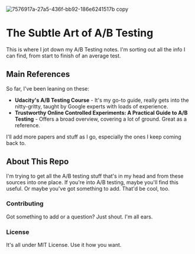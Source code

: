 
![7576917a-27a5-436f-bb92-186e6241517b copy](https://github.com/alinemsm/The-Subtle-Art-of-AB-Testing/assets/4826198/11fecb8f-211a-42db-adc8-e10425f6f2e6)

# The Subtle Art of A/B Testing

This is where I jot down my A/B Testing notes. I'm sorting out all the info I can find, from start to finish of an average test.

## Main References

So far, I've been leaning on these:

- **Udacity's A/B Testing Course** - It's my go-to guide, really gets into the nitty-gritty, taught by Google experts with loads of experience.
- **Trustworthy Online Controlled Experiments: A Practical Guide to A/B Testing** - Offers a broad overview, covering a lot of ground. Great as a reference.

I'll add more papers and stuff as I go, especially the ones I keep coming back to.

## About This Repo

I'm trying to get all the A/B testing stuff that's in my head and from these sources into one place. If you're into A/B testing, maybe you'll find this useful. Or maybe you've got something to add. That'd be cool, too.

### Contributing

Got something to add or a question? Just shout. I'm all ears.

### License

It's all under MIT License. Use it how you want.
